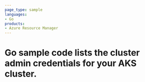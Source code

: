 ```yaml
---
page_type: sample
languages:
- Go
products:
- Azure Resource Manager
---
```



# Go sample code lists the cluster admin credentials for your AKS cluster.
